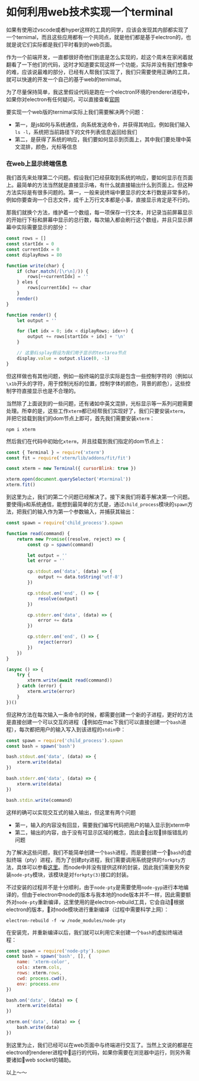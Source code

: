 # 如何利用web技术实现一个terminal

如果有使用过vscode或者hyper这样的工具的同学，应该会发现其内部都实现了一个ternimal，而且这些应用都有一个共同点，就是他们都是基于electron的，也就是说它们实际都是我们平时看到的web页面。

作为一个前端开发，一直都很好奇他们到底是怎么实现的，趁这个周末在家闲着就翻看了一下他们的代码，这时才知道要实现这样一个功能，实际并没有我们想象中的难，应该说最难的部分，已经有人帮我们实现了，我们只需要使用正确的工具，就可以快速的开发一个自己的基于web的ternimal。

为了尽量保持简单，我这里假设代码是跑在一个electron环境的renderer进程中，如果你对electron有任何疑问，可以直接查看[官网](https://electronjs.org/)

要实现一个web版的ternimal实际上我们需要解决两个问题：

* 第一，是js如何与系统通信，向系统发送命令，并获得其响应。例如我们输入`ls -l`，系统把当前路径下的文件列表信息返回给我们
* 第二，是获得了系统的响应，我们要如何显示到页面上，其中我们要处理中英文混排，颜色，光标等信息

### 在web上显示终端信息
我们首先来处理第二个问题。假设我们已经获取到系统的响应，要如何显示在页面上。最简单的方法当然就是直接显示咯，有什么就直接输出什么到页面上。但这种方法实际是有很多问题的。第一，一般来说终端中要显示的文本行数是非常多的，例如你要查询一个日志文件，成千上万行文本都是小事，直接显示肯定是不行的。

那我们就换个方法，维护着一个数组，每一项保存一行文本，并记录当前屏幕显示的开始行下标和屏幕中显示的总行数，每次输入都会刷行这个数组，并且只显示屏幕中实际需要显示的部分：

```javascript
const rows = []
const startIdx = 0
const currentIdx = 0
const diplayRows = 80

function write(char) {
    if (char.match(/[\r\n]/)) {
        rows[++currentIdx] = ''
    } eles {
        rows[currentIdx] += char
    }
    render()
}

function render() {
    let output = ''

    for (let idx = 0; idx < diplayRows; idx++) {
        output += rows[startIdx + idx] + '\n'
    }

    // 这里display假设为我们用于显示的textarea节点
    display.value = output.slice(0, -1)
}
```

但这样做也有其他问题，例如一般终端的显示实际是包含一些控制字符的（例如以`\x1b`开头的字符，用于控制光标的位置，控制字体的颜色，背景的颜色），这些控制字符直接显示也是不合理的。

当然除了上面说到的一些问题，还有诸如中英文混排，光标显示等一系列问题需要处理。所幸的是，这些工作`xterm`都已经帮我们实现好了，我们只要安装`xterm`，并把它挂载到我们的dom节点上即可，首先我们需要安装`xterm`：

```shell
npm i xterm
```

然后我们在代码中初始化`xterm`，并且挂载到我们指定的dom节点上：

```javascript
const { Terminal } = require('xterm')
const fit = require('xterm/lib/addons/fit/fit')

const xterm = new Terminal({ cursorBlink: true })

xterm.open(document.querySelector('#terminal'))
xterm.fit()
```

到这里为止，我们的第二个问题已经解决了。接下来我们将着手解决第一个问题。要使得js和系统通信，能想到最简单的方式是，通过`child_process`模块的`spawn`方法，把我们的输入作为第一个参数输入，并捕获其输出：

```javascript
const spawn = require('child_process').spawn

function read(command) {
    return new Promise((resolve, reject) => {
        const cp = spawn(command)

        let output = ''
        let error = ''

        cp.stdout.on('data', (data) => {
            output += data.toString('utf-8')
        })

        cp.stdout.on('end', () => {
            resolve(output)
        })

        cp.stderr.on('data', (data) => {
            error += data
        })

        cp.stderr.on('end', () => {
            reject(error)
        })
    })
}

(async () => {
    try {
        xterm.write(await read(command))
    } catch (error) {
        xterm.write(error)
    }
})()
```

但这种方法在每次输入一条命令的时候，都需要创建一个新的子进程，更好的方法是直接创建一个可以交互的进程（例如在mac下我们可以直接创建一个`bash`进程），每次都把用户的输入写入到该进程的`stdin`中：

```javascript
const spawn = require('child_process').spawn
const bash = spawn('bash')

bash.stdout.on('data', (data) => {
    xterm.write(data)
})

bash.stderr.on('data', (data) => {
    xterm.write(data)
})

bash.stdin.write(command)
```

这样的确可以实现交互式的输入输出，但这里有两个问题
* 第一，输入的内容没有回显，需要我们编写代码把用户的输入显示到xterm中
* 第二，输出的内容，由于没有可显示区域的概念，因此会出现排版错乱的问题

为了解决这些问题，我们不能简单创建一个`bash`进程，而是要创建一个`bash`的虚拟终端（pty）进程，而为了创建pty进程，我们需要调用系统提供的`forkpty`方法，具体可以参看[这里](https://www.gnu.org/software/gnulib/manual/html_node/forkpty.html)。而node中并没有提供这样的封装，因此我们需要另外安装`node-pty`模块，该模块是对`forkpty(3)`接口的封装。

不过安装的过程并不是十分顺利，由于`node-pty`是需要使用`node-gyp`进行本地编译的，但由于electron中node的版本与我本地的node版本并不一样，因此需要额外对`node-pty`重新编译，这里使用的是electron-rebuild工具，它会自动根据electron的版本，对node模块进行重新编译（过程中需要科学上网）：

```shell
electron-rebuild -f -w /node_modules/node-pty
```

在安装完，并重新编译以后，我们就可以利用它来创建一个`bash`的虚拟终端进程：

```javascript
const spawn = require('node-pty').spawn
const bash = spawn('bash', [], {
    name: 'xterm-color',
    cols: xterm.cols,
    rows: xterm.rows,
    cwd: process.cwd(),
    env: process.env
})

bash.on('data', (data) => {
    xterm.write(data)
})

xterm.on('data', (data) => {
    bash.write(data)
})
```

到这里为止，我们已经可以在web页面中与终端进行交互了。当然上文说的都是在electron的renderer进程中运行的代码，如果你需要在浏览器中运行，则另外需要诸如web socket的辅助。

以上～～